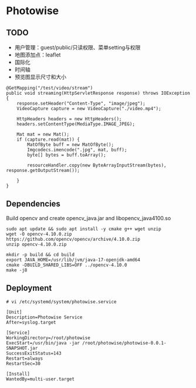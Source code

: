 # Photowise

## TODO
- 用户管理：guest/public/只读权限、菜单setting与权限
- 地图添加点：leaflet
- 国际化
- 时间轴
- 预览图显示尺寸和大小

```
@GetMapping("/test/video/stream")
public void streaming(HttpServletResponse response) throws IOException {
    response.setHeader("Content-Type", "image/jpeg");
    VideoCapture capture = new VideoCapture("./video.mp4");

    HttpHeaders headers = new HttpHeaders();
    headers.setContentType(MediaType.IMAGE_JPEG);

    Mat mat = new Mat();
    if (capture.read(mat)) {
        MatOfByte buff = new MatOfByte();
        Imgcodecs.imencode(".jpg", mat, buff);
        byte[] bytes = buff.toArray();

        resourceHandler.copy(new ByteArrayInputStream(bytes), response.getOutputStream());

    }
}
```

## Dependencies

Build opencv and create opencv_java.jar and libopencv_java4100.so
```
sudo apt update && sudo apt install -y cmake g++ wget unzip
wget -O opencv-4.10.0.zip https://github.com/opencv/opencv/archive/4.10.0.zip
unzip opencv-4.10.0.zip

mkdir -p build && cd build
export JAVA_HOME=/usr/lib/jvm/java-17-openjdk-amd64
cmake -DBUILD_SHARED_LIBS=OFF ../opencv-4.10.0
make -j8
```

## Deployment

```
# vi /etc/systemd/system/photowise.service

[Unit]
Description=Photowise Service
After=syslog.target

[Service]
WorkingDirectory=/root/photowise
ExecStart=/usr/bin/java -jar /root/photowise/photowise-0.0.1-SNAPSHOT.jar
SuccessExitStatus=143
Restart=always
RestartSec=30

[Install]
WantedBy=multi-user.target
```